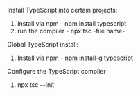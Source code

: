 Install TypeScript into certain projects:

1. install via npm - npm install typescript
2. run the compiler - npx tsc -file name-

Global TypeScript install:

1. Install via npm - npm install-g typescript

Configure the TypeScript complier

1. npx tsc --init
